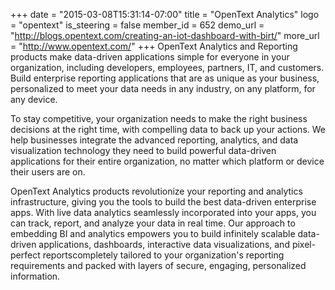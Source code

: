 +++
date = "2015-03-08T15:31:14-07:00"
title = "OpenText Analytics"
logo = "opentext"
is_steering = false
member_id = 652
demo_url = "http://blogs.opentext.com/creating-an-iot-dashboard-with-birt/"
more_url = "http://www.opentext.com/"
+++
OpenText Analytics and Reporting products make data-driven applications simple for everyone in your organization, including developers, employees, partners, IT, and customers. Build enterprise reporting applications that are as unique as your business, personalized to meet your data needs in any industry, on any platform, for any device. 

To stay competitive, your organization needs to make the right business decisions at the right time, with compelling data to back up your actions. We help businesses integrate the advanced reporting, analytics, and data visualization technology they need to build powerful data-driven applications for their entire organization, no matter which platform or device their users are on. 

OpenText Analytics products revolutionize your reporting and analytics infrastructure, giving you the tools to build the best data-driven enterprise apps. With live data analytics seamlessly incorporated into your apps, you can track, report, and analyze your data in real time. Our approach to embedding BI and analytics empowers you to build infinitely scalable data-driven applications, dashboards, interactive data visualizations, and pixel-perfect reportscompletely tailored to your organization's reporting requirements and packed with layers of secure, engaging, personalized information.
